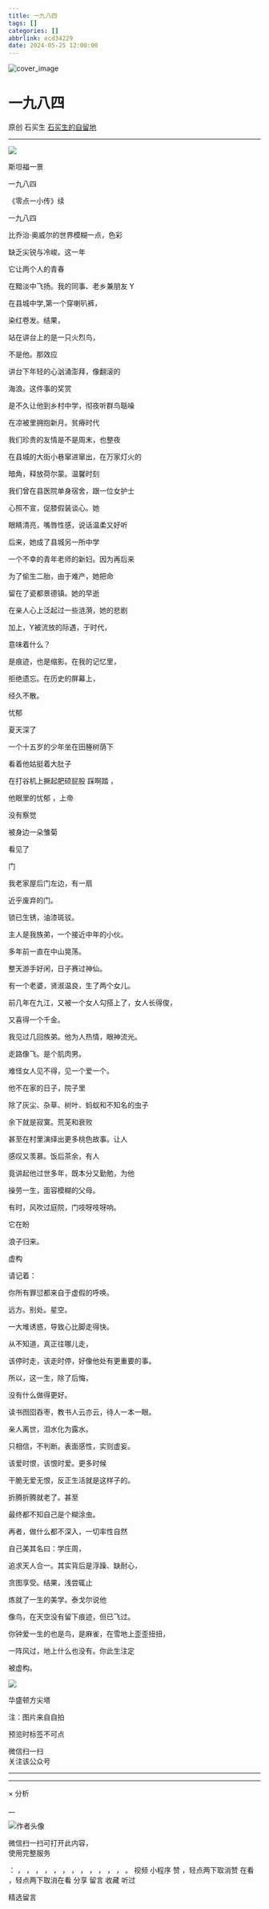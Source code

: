 ```yaml
---
title: 一九八四
tags: []
categories: []
abbrlink: ecd34229
date: 2024-05-25 12:00:00
---
```


![cover_image](20240525一九八四/img1.jpg)

#  一九八四

原创  石买生  [ 石买生的自留地 ](javascript:void\(0\);)

__ _ _ _ _

![](20240525一九八四/img2.jpg)

斯坦福一景

  

  

一九八四

《零点一小传》续

一九八四

比乔治·奥威尔的世界模糊一点，色彩

缺乏尖锐与冷峻。这一年

它让两个人的青春

在黯淡中飞扬。我的同事、老乡兼朋友  Y

在县城中学,第一个穿喇叭裤，

染红卷发。结果，

站在讲台上的是一只火烈鸟，

不是他。那效应

讲台下年轻的心汹涌澎拜，像翻滚的

海浪。这件事的奖赏

是不久让他到乡村中学，彻夜听群鸟聒噪

在凉被里拥抱新月。贫瘠时代

我们珍贵的友情是不是周末，也整夜

在县城的大街小巷窜进窜出，在万家灯火的

暗角，释放荷尔蒙。温馨时刻

我们曾在县医院单身宿舍，跟一位女护士

心照不宣，促膝假装谈心。她

眼睛清亮，嘴唇性感，说话温柔又好听

后来，她成了县城另一所中学

一个不幸的青年老师的新妇。因为再后来

为了偷生二胎，由于难产，她把命

留在了瓷都景德镇。她的早逝

在亲人心上泛起过一些涟漪，她的悲剧

加上，Y被流放的际遇，于时代，

意味着什么？

是痕迹，也是缩影。在我的记忆里，

拒绝遗忘。在历史的屏幕上，

经久不散。

忧郁

夏天深了

一个十五岁的少年坐在田塍树荫下

看着他姑挺着大肚子

在打谷机上撅起肥硕屁股  踩啊踏  ，

他眼里的忧郁  ，上帝

没有察觉

被身边一朵雏菊

看见了

门

我老家屋后门左边，有一扇

近乎废弃的门。

锁已生锈，油漆斑驳。

主人是我族弟，一个接近中年的小伙。

多年前一直在中山晃荡。

整天游手好闲，日子赛过神仙。

有一个老婆，贤淑温良，生了两个女儿。

前几年在九江，又被一个女人勾搭上了，女人长得俊，

又喜得一个千金。

我见过几回族弟。他为人热情，眼神流光。

走路像飞。是个肌肉男。

难怪女人见不得，见一个爱一个。

他不在家的日子，院子里

除了灰尘、杂草、树叶、蚂蚁和不知名的虫子

余下就是寂寞。荒芜和衰败

甚至在村里演绎出更多桃色故事。让人

感叹又羡慕。饭后茶余，有人

竟讲起他过世多年，既本分又勤勉，为他

操劳一生，面容模糊的父母。

有时，风吹过庭院，门吱呀吱呀响。

它在盼

浪子归来。

虚构

请记着：

你所有罪愆都来自于虚假的呼唤。

远方。别处。星空。

一大堆诱惑，导致心比脚走得快。

从不知道，真正往哪儿走，

该停时走，该走时停，好像他处有更重要的事。

所以，这一生，除了后悔，

没有什么做得更好。

读书囫囵吞枣，教书人云亦云，待人一本一眼。

亲人离世，泪水化为露水。

只相信，不判断。表面感性，实则虚妄。

该爱时恨，该恨时爱。更多时候

干脆无爱无恨，反正生活就是这样子的。

折腾折腾就老了。甚至

最终都不知自己是个糊涂虫。

再者，做什么都不深入，一切率性自然

自己美其名曰：学庄周，

追求天人合一。其实背后是浮躁、缺耐心，

贪图享受。结果，浅尝辄止

炼就了一生的美学。泰戈尔说他

像鸟，在天空没有留下痕迹，但已飞过。

你钟爱一生的也是鸟，是麻雀，在雪地上歪歪扭扭，

一阵风过，地上什么也没有。你此生注定

被虚构。

![](20240525一九八四/img3.jpg)

华盛顿方尖塔

  

  

注：图片来自自拍

预览时标签不可点

微信扫一扫  
关注该公众号





****



****



×  分析

__

![作者头像](shared/img1.png)

微信扫一扫可打开此内容，  
使用完整服务

：  ，  ，  ，  ，  ，  ，  ，  ，  ，  ，  ，  ，  。  视频  小程序  赞  ，轻点两下取消赞  在看  ，轻点两下取消在看
分享  留言  收藏  听过

精选留言

